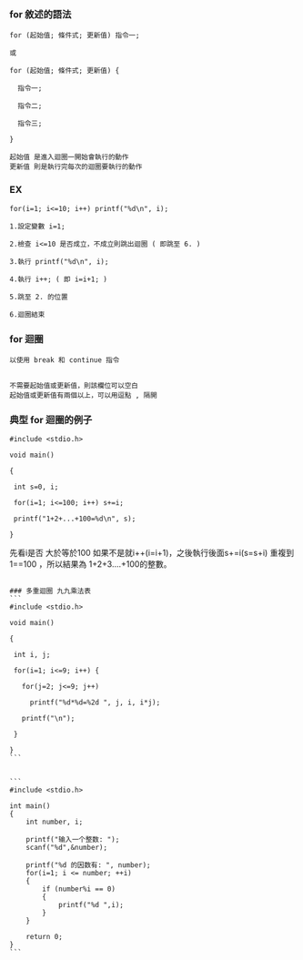 ### for 敘述的語法
```
for (起始值; 條件式; 更新值) 指令一;

或

for (起始值; 條件式; 更新值) {

  指令一;

  指令二;

  指令三;

}
```
```
起始值 是進入迴圈一開始會執行的動作
更新值 則是執行完每次的迴圈要執行的動作
```

### EX
```
for(i=1; i<=10; i++) printf("%d\n", i);
```
```
1.設定變數 i=1;

2.檢查 i<=10 是否成立，不成立則跳出迴圈 ( 即跳至 6. )

3.執行 printf("%d\n", i);

4.執行 i++; ( 即 i=i+1; )

5.跳至 2. 的位置

6.迴圈結束
```
### for 迴圈
```
以使用 break 和 continue 指令


不需要起始值或更新值，則該欄位可以空白
起始值或更新值有兩個以上，可以用逗點 , 隔開
```

### 典型 for 迴圈的例子
```
#include <stdio.h>

void main()

{

 int s=0, i;

 for(i=1; i<=100; i++) s+=i;

 printf("1+2+...+100=%d\n", s);

}
```
先看i是否 大於等於100 如果不是就i++(i=i+1)，之後執行後面s+=i(s=s+i)
重複到1==100 ，所以結果為 1+2+3....+100的整數。
````

### 多重迴圈 九九乘法表
```
#include <stdio.h>

void main()

{

 int i, j;

 for(i=1; i<=9; i++) {

   for(j=2; j<=9; j++)

     printf("%d*%d=%2d ", j, i, i*j);

   printf("\n");

 }

}
```


```
#include <stdio.h>
 
int main()
{
    int number, i;
 
    printf("输入一个整数: ");
    scanf("%d",&number);
 
    printf("%d 的因数有: ", number);
    for(i=1; i <= number; ++i)
    {
        if (number%i == 0)
        {
            printf("%d ",i);
        }
    }
 
    return 0;
}
```
